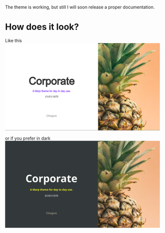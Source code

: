 The theme is working, but still I will soon release a proper documentation.

# How does it look?
Like this
![](./doc/assets/light-purple.png)

or if you prefer in dark
![](./doc/assets/dark-gold.png)

